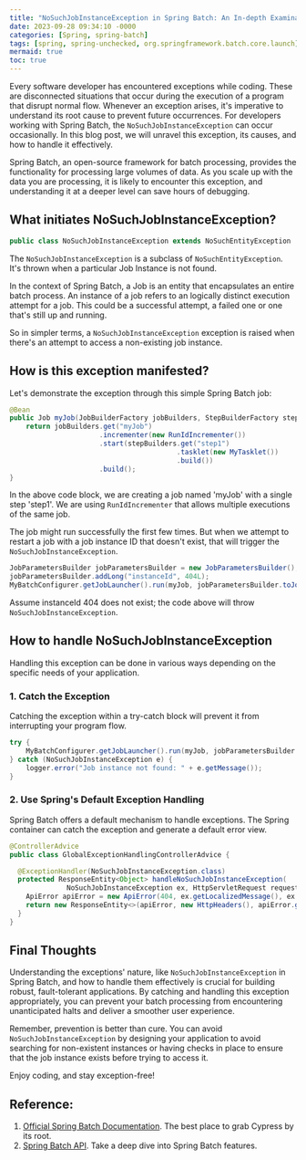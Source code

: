 ```yaml
---
title: "NoSuchJobInstanceException in Spring Batch: An In-depth Examination"
date: 2023-09-28 09:34:10 -0000
categories: [Spring, spring-batch]
tags: [spring, spring-unchecked, org.springframework.batch.core.launch]
mermaid: true
toc: true
---
```



Every software developer has encountered exceptions while coding. These are disconnected situations that occur during the execution of a program that disrupt normal flow. Whenever an exception arises, it's imperative to understand its root cause to prevent future occurrences. For developers working with Spring Batch, the `NoSuchJobInstanceException` can occur occasionally. In this blog post, we will unravel this exception, its causes, and how to handle it effectively.

Spring Batch, an open-source framework for batch processing, provides the functionality for processing large volumes of data. As you scale up with the data you are processing, it is likely to encounter this exception, and understanding it at a deeper level can save hours of debugging.

## What initiates NoSuchJobInstanceException?

```java
public class NoSuchJobInstanceException extends NoSuchEntityException
```

The `NoSuchJobInstanceException` is a subclass of `NoSuchEntityException`. It's thrown when a particular Job Instance is not found. 

In the context of Spring Batch, a Job is an entity that encapsulates an entire batch process. An instance of a job refers to an logically distinct execution attempt for a job. This could be a successful attempt, a failed one or one that's still up and running. 

So in simpler terms, a `NoSuchJobInstanceException` exception is raised when there's an attempt to access a non-existing job instance.

## How is this exception manifested?

Let's demonstrate the exception through this simple Spring Batch job:

```java
@Bean
public Job myJob(JobBuilderFactory jobBuilders, StepBuilderFactory stepBuilders) {
    return jobBuilders.get("myJob")
                      .incrementer(new RunIdIncrementer())
                      .start(stepBuilders.get("step1")
                                         .tasklet(new MyTasklet())
                                         .build())
                      .build();
}
```

In the above code block, we are creating a job named 'myJob' with a single step 'step1'. We are using `RunIdIncrementer` that allows multiple executions of the same job. 

The job might run successfully the first few times. But when we attempt to restart a job with a job instance ID that doesn't exist, that will trigger the `NoSuchJobInstanceException`. 

```java
JobParametersBuilder jobParametersBuilder = new JobParametersBuilder();
jobParametersBuilder.addLong("instanceId", 404L);
MyBatchConfigurer.getJobLauncher().run(myJob, jobParametersBuilder.toJobParameters());
```
Assume instanceId 404 does not exist; the code above will throw `NoSuchJobInstanceException`.

## How to handle NoSuchJobInstanceException

Handling this exception can be done in various ways depending on the specific needs of your application.

### 1. Catch the Exception

Catching the exception within a try-catch block will prevent it from interrupting your program flow.

```java
try {
    MyBatchConfigurer.getJobLauncher().run(myJob, jobParametersBuilder.toJobParameters());
} catch (NoSuchJobInstanceException e) {
    logger.error("Job instance not found: " + e.getMessage());
}
```

### 2. Use Spring's Default Exception Handling 

Spring Batch offers a default mechanism to handle exceptions. The Spring container can catch the exception and generate a default error view.

```java
@ControllerAdvice
public class GlobalExceptionHandlingControllerAdvice {

  @ExceptionHandler(NoSuchJobInstanceException.class)
  protected ResponseEntity<Object> handleNoSuchJobInstanceException(
              NoSuchJobInstanceException ex, HttpServletRequest request) {
    ApiError apiError = new ApiError(404, ex.getLocalizedMessage(), ex.getMessage());
    return new ResponseEntity<>(apiError, new HttpHeaders(), apiError.getStatus());
  }
}
```
## Final Thoughts

Understanding the exceptions' nature, like `NoSuchJobInstanceException` in Spring Batch, and how to handle them effectively is crucial for building robust, fault-tolerant applications. By catching and handling this exception appropriately, you can prevent your batch processing from encountering unanticipated halts and deliver a smoother user experience.

Remember, prevention is better than cure. You can avoid `NoSuchJobInstanceException` by designing your application to avoid searching for non-existent instances or having checks in place to ensure that the job instance exists before trying to access it. 

Enjoy coding, and stay exception-free!


## Reference:

1. [Official Spring Batch Documentation](https://docs.spring.io/spring-batch/docs/current/reference/html/index.html). The best place to grab Cypress by its root.
2. [Spring Batch API](https://docs.spring.io/spring-batch/docs/current/api/index.html?overview-summary.html). Take a deep dive into Spring Batch features.
